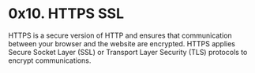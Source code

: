 # 0x10. HTTPS SSL

HTTPS is a secure version of HTTP and ensures that communication between your browser and the website are encrypted. HTTPS applies Secure Socket Layer (SSL) or Transport Layer Security (TLS) protocols to encrypt communications.
